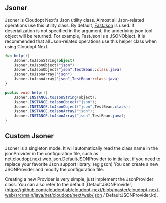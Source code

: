## Jsoner

Jsoner is Cloudopt Next's Json utility class. Almost all Json-related operations use this utility class. By default, [FastJson](https://github.com/alibaba/fastjson) is used. If deserialization is not specified in the argument, the underlying json tool object will be returned. For example, FastJson is a JSONObject. It is recommended that all Json-related operations use this helper class when using Cloudopt Next.

````kotlin
fun help(){
    Jsoner.toJsonString(object)
    Jsoner.toJsonObject("json")
    Jsoner.toJsonObject("json",TestBean::class.java)
    Jsoner.toJsonArray("json")
    Jsoner.toJsonArray("json",TestBean::class.java)
}
````

````java
public void help(){
    Jsoner.INSTANCE.toJsonString(object);
    Jsoner.INSTANCE.toJsonObject("json");
    Jsoner.INSTANCE.toJsonObject("json",TestBean.class);
    Jsoner.INSTANCE.toJsonArray("json");
    Jsoner.INSTANCE.toJsonArray("json",TestBean.java);
}
````

## Custom Jsoner

Jsoner is a singleton mode. It will automatically read the class name in the jsonProvider in the configuration file, such as net.cloudopt.next.web.json.DefaultJSONProvider to initialize, if you need to replace your favorite Json support library. (eg gson) You can create a new JSONProvider and modify the configuration file.

Creating a new Provider is very simple, just implement the JsonProvider class. You can also refer to the default [DefaultJSONProvider](https://github.com/cloudoptlab/cloudopt-next/blob/master/cloudopt-next-web/src/main/java/net/cloudopt/next/web/json / DefaultJSONProvider.kt).


